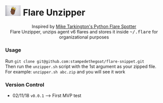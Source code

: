 # <img src="images/biggie.jpeg" width="50"> Flare Unzipper

<p align="center">
  <span>Inspired by <a href="https://github.com/MikeTarkington/flare_spotter">Mike Tarkington's Python Flare Spotter</a></span><br>
  <span>Flare Unzipper, unzips agent v6 flares and stores it inside <kbd>~/.flare</kbd> for organizational purposes </span><br>
</p>

### Usage
Run `git clone git@github.com:stampedethegoat/flare-snippet.git`    
Then run the `unzipper.sh` script with the 1st argument as your zipped file.    
For example: `unzipper.sh abc.zip` and you will see it work

### Version Control

- 02/11/18 `v0.0.1` --> First MVP test 
